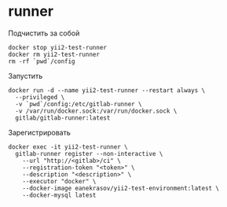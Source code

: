 runner
======

Подчистить за собой
    
    docker stop yii2-test-runner
    docker rm yii2-test-runner
    rm -rf `pwd`/config


Запустить

    docker run -d --name yii2-test-runner --restart always \
      --privileged \
      -v `pwd`/config:/etc/gitlab-runner \
      -v /var/run/docker.sock:/var/run/docker.sock \
      gitlab/gitlab-runner:latest


Зарегистрировать

    docker exec -it yii2-test-runner \
      gitlab-runner register --non-interactive \
        --url "http://<gitlab>/ci" \
        --registration-token "<token>" \
        --description "<description>" \
        --executor "docker" \
        --docker-image eanekrasov/yii2-test-environment:latest \
        --docker-mysql latest
